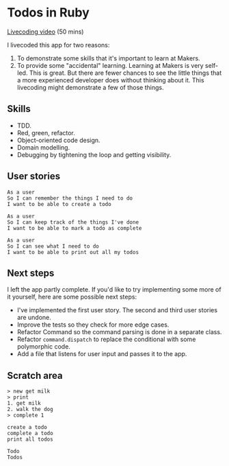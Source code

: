 # Todos in Ruby

[Livecoding video](https://www.youtube.com/watch?v=1_SyGgPhz6A) (50 mins)

I livecoded this app for two reasons:

1. To demonstrate some skills that it's important to learn at Makers.
2. To provide some "accidental" learning.  Learning at Makers is very self-led.  This is great.  But there are fewer chances to see the little things that a more experienced developer does without thinking about it.  This livecoding might demonstrate a few of those things.

## Skills

* TDD.
* Red, green, refactor.
* Object-oriented code design.
* Domain modelling.
* Debugging by tightening the loop and getting visibility.

## User stories

```
As a user
So I can remember the things I need to do
I want to be able to create a todo

As a user
So I can keep track of the things I've done
I want to be able to mark a todo as complete

As a user
So I can see what I need to do
I want to be able to print out all my todos
```

## Next steps

I left the app partly complete.  If you'd like to try implementing some more of it yourself, here are some possible next steps:

* I've implemented the first user story.  The second and third user stories are undone.
* Improve the tests so they check for more edge cases.
* Refactor Command so the command parsing is done in a separate class.
* Refactor `command.dispatch` to replace the conditional with some polymorphic code.
* Add a file that listens for user input and passes it to the app.

## Scratch area

```
> new get milk
> print
1. get milk
2. walk the dog
> complete 1

create a todo
complete a todo
print all todos

Todo
Todos
```
